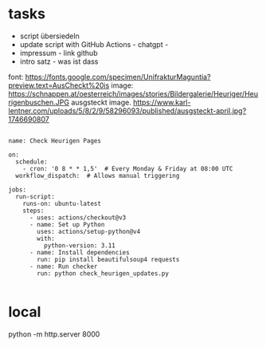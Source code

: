 

# tasks
* script übersiedeln
* update script with GitHub Actions - chatgpt - 
* impressum - link github
* intro satz - was ist dass


font: https://fonts.google.com/specimen/UnifrakturMaguntia?preview.text=AusCheckt%20is 
image: https://schnappen.at/oesterreich/images/stories/Bildergalerie/Heuriger/Heurigenbuschen.JPG 
ausgsteckt image. https://www.karl-lentner.com/uploads/5/8/2/9/58296093/published/ausgsteckt-april.jpg?1746690807 

```

name: Check Heurigen Pages

on:
  schedule:
    - cron: '0 8 * * 1,5'  # Every Monday & Friday at 08:00 UTC
  workflow_dispatch:  # Allows manual triggering

jobs:
  run-script:
    runs-on: ubuntu-latest
    steps:
      - uses: actions/checkout@v3
      - name: Set up Python
        uses: actions/setup-python@v4
        with:
          python-version: 3.11
      - name: Install dependencies
        run: pip install beautifulsoup4 requests
      - name: Run checker
        run: python check_heurigen_updates.py


```


# local
python -m http.server 8000

